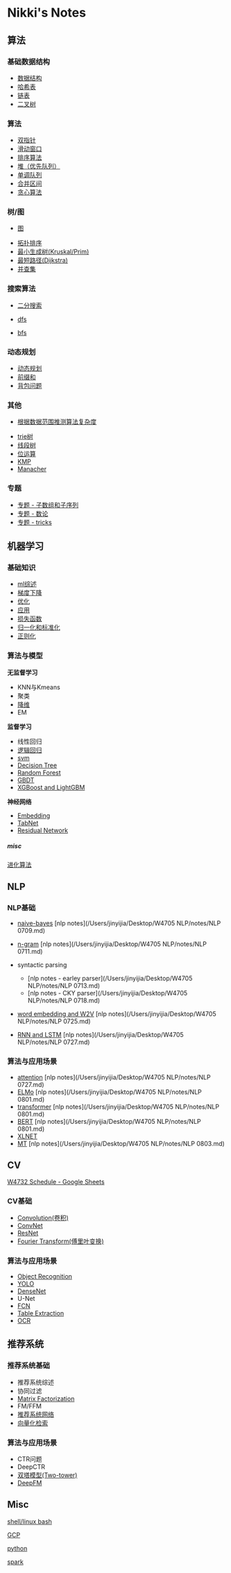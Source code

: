 # Nikki's Notes

## 算法

### 基础数据结构

+ [数据结构](algorithm/data_structures.md)
+ [哈希表](algorithm/hashmap.md)
+ [链表](algorithm/linked_list.md)
+ [二叉树](algorithm/tree.md)

### 算法

+ [双指针](algorithm/double_pointers.md)
+ [滑动窗口](algorithm/sliding_windows.md)
+ [排序算法](algorithm/sort.md)
+ [堆（优先队列）](algorithm/heap.md)
+ [单调队列](algorithm/monotonic_stack.md) 
+ [合并区间](algorithm/merge_intervals.md)
+ [贪心算法](algorithm/greedy.md)

### 树/图

- [图](algorithm/graph.md)

+ [拓扑排序](algorithm/topological_sort.md)
+ [最小生成树(Kruskal/Prim)](algorithm/mst.md)
+ [最短路径(Dijkstra)](algorithm/dijkstra.md)
+ [并查集](algorithm/disjoint_set.md)

### 搜索算法

+ [二分搜索](algorithm/bisect.md)

+ [dfs](algorithm/dfs.md)
+ [bfs](algorithm/bfs.md)

### 动态规划

+ [动态规划](algorithm/dp.md)
+ [前缀和](algorithm/prefix_sum.md)
+ [背包问题](algorithm/knapsack.md)

### 其他

- [根据数据范围推测算法复杂度](algorithm/data_range.md)

+ [trie树](algorithm/trie_tree.md)
+ [线段树](algorithm/segment_tree.md)
+ [位运算](algorithm/bit_ops.md)
+ [KMP](algorithm/kmp.md)
+ [Manacher](algorithm/manacher.md)

### 专题

+ [专题 - 子数组和子序列](algorithm/sub_array.md)
+ [专题 - 数论](algorithm/number_theory.md)
+ [专题 - tricks](algorithm/tricks.md)

## 机器学习
### **基础知识**

- [ml综述](ml/ml_basics.md)
- [梯度下降](ml/gd.md)
- [优化](ml/opt.md)
- [应用](ml/applications.md)
- [损失函数](ml/losses.md)
- [归一化和标准化](ml/normalizations.md)
- [正则化](ml/regularization.md)

### **算法与模型**

**无监督学习**

- KNN与Kmeans
- 聚类
- [降维](ml/dim_reducing.md)
- EM

**监督学习**

- 线性回归
- [逻辑回归](ml/lr.md)
- [svm](ml/svm.md)
- [Decision Tree](ml/trees.md)
- [Random Forest](ml/rf.md)
- [GBDT](ml/gbdt.md)
- [XGBoost and LightGBM](ml/LGBM.md)

**神经网络**

- [Embedding](ml/embedding.md)
- [TabNet](ml/tabnet.md)
- [Residual Network](cv/object_recogniton.md)

##### **misc**

[进化算法](ml/evolutionary_algo.md)

## NLP

### **NLP基础**

- [naive-bayes](nlp/naive_bayes.md) [nlp notes](/Users/jinyijia/Desktop/W4705 NLP/notes/NLP 0709.md)
- [n-gram](nlp/n_grams.md) [nlp notes](/Users/jinyijia/Desktop/W4705 NLP/notes/NLP 0711.md)
- syntactic parsing
  -  [nlp notes - earley parser](/Users/jinyijia/Desktop/W4705 NLP/notes/NLP 0713.md)
  - [nlp notes - CKY parser](/Users/jinyijia/Desktop/W4705 NLP/notes/NLP 0718.md)

- [word embedding and W2V](nlp/word_embedding.md) [nlp notes](/Users/jinyijia/Desktop/W4705 NLP/notes/NLP 0725.md)
- [RNN and LSTM](nlp/rnn_lstm.md) [nlp notes](/Users/jinyijia/Desktop/W4705 NLP/notes/NLP 0727.md)

### **算法与应用场景**

- [attention](nlp/attention.md) [nlp notes](/Users/jinyijia/Desktop/W4705 NLP/notes/NLP 0727.md)
- [ELMo](nlp/elmo.md) [nlp notes](/Users/jinyijia/Desktop/W4705 NLP/notes/NLP 0801.md)
- [transformer](nlp/transformer.md) [nlp notes](/Users/jinyijia/Desktop/W4705 NLP/notes/NLP 0801.md)
- [BERT](nlp/bert.md) [nlp notes](/Users/jinyijia/Desktop/W4705 NLP/notes/NLP 0801.md)
- [XLNET](nlp/xlnet.md)
- [MT]() [nlp notes](/Users/jinyijia/Desktop/W4705 NLP/notes/NLP 0803.md)

## CV

[W4732 Schedule - Google Sheets](https://docs.google.com/spreadsheets/d/1OL69xzW_WfOlRXM7qiLM8T_dejH72dZ7byvKzuD0e9c/edit#gid=0) 

### CV基础

- [Convolution(卷积)](cv/convolution.md)
- [ConvNet](cv/conv_net.md)
- [ResNet](cv/resnet.md)
- [Fourier Transform(傅里叶变换)](cv/fourier_transform.md)

### **算法与应用场景**

- [Object Recognition](cv/object_recogniton.md)
- [YOLO](cv/yolo.md)
- [DenseNet](cv/densenet.md)
- U-Net
- [FCN](cv/fcn.md)
- [Table Extraction](cv/table_net.md)
- [OCR](cv/ocr.md)


## 推荐系统

### **推荐系统基础**

- 推荐系统综述
- 协同过滤
- [Matrix Factorization](rec/mf.md)
- FM/FFM
- [推荐系统网络](rec/rec_with_nn.md)
- [向量化检索](rec/emb_search.md)

### **算法与应用场景**

- CTR问题
- DeepCTR
- [双塔模型(Two-tower)](rec/two_tower.md)
- [DeepFM](rec/deepfm.md)

## Misc

[shell/linux bash](misc/bash.md)

[GCP](misc/gcp.md)

[python](misc/python.md)

[spark](misc/spark.md)

